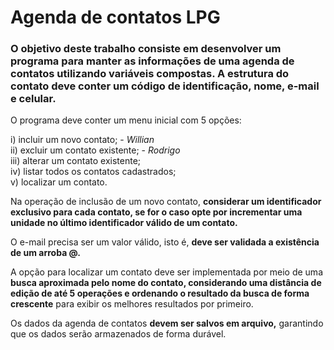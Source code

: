 # Agenda de contatos LPG

### O objetivo deste trabalho consiste em desenvolver um programa para manter as informações de uma agenda de contatos utilizando variáveis compostas. A estrutura do contato deve conter um código de identificação, nome, e-mail e celular. 

O programa deve conter um menu inicial com 5 opções: 

i) incluir um novo contato; - *Willian* <br/>
ii) excluir um contato existente; - *Rodrigo* <br/>
iii) alterar um contato existente; <br/>
iv) listar todos os contatos cadastrados; <br/>
v) localizar um contato. <br/>

Na operação de inclusão de um novo contato, **considerar um identificador exclusivo para cada contato, se for o  caso opte por incrementar uma unidade no último identificador válido de um contato.** 

O e-mail precisa ser um valor válido, isto é, **deve ser validada a existência de um arroba @.** 

A opção para localizar um contato deve ser implementada por meio de uma **busca aproximada pelo nome do contato, considerando uma distância de edição de até 5 operações e ordenando o resultado da busca de forma crescente** para exibir os melhores resultados por primeiro. 

Os dados da agenda de contatos **devem ser salvos em arquivo,** garantindo que os dados serão armazenados de forma durável.
